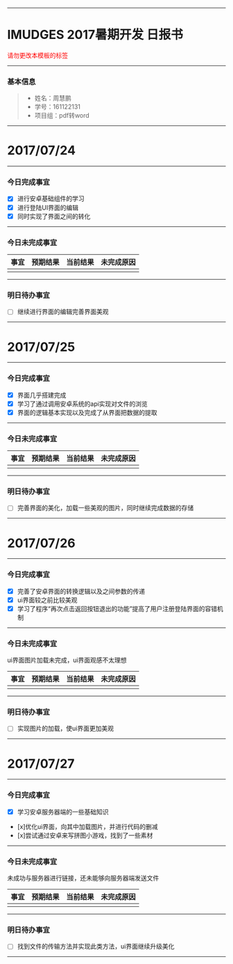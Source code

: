 -------
# IMUDGES 2017暑期开发 日报书
<span style="color:red">请勿更改本模板的标签</span>

-------


### 基本信息
> * 姓名：周慧鹏
> * 学号：161122131
> * 项目组：pdf转word

-------


# 2017/07/24

-------

### 今日完成事宜
- [x] 进行安卓基础组件的学习
- [x] 进行登陆UI界面的编辑
- [x]  同时实现了界面之间的转化

-----
### 今日未完成事宜


| 事宜     |预期结果| 当前结果  | 未完成原因   | 
| --------   | -----:  | -----:  | :----:  |
|    |   |   |   |


------
### 明日待办事宜
- [ ] 继续进行界面的编辑完善界面美观
-------
# 2017/07/25

-------

### 今日完成事宜
- [x] 界面几乎搭建完成
- [x] 学习了通过调用安卓系统的api实现对文件的浏览
- [x] 界面的逻辑基本实现以及完成了从界面把数据的提取

-----
### 今日未完成事宜


| 事宜     |预期结果| 当前结果  | 未完成原因   | 
| --------   | -----:  | -----:  | :----:  |
|    |   |   |   |


------
### 明日待办事宜
- [ ] 完善界面的美化，加载一些美观的图片，同时继续完成数据的存储
-------
# 2017/07/26

-------

### 今日完成事宜
- [x] 完善了安卓界面的转换逻辑以及之间参数的传递
- [x] ui界面较之前比较美观
- [x]  学习了程序“再次点击返回按钮退出的功能”提高了用户注册登陆界面的容错机制

-----
### 今日未完成事宜
ui界面图片加载未完成，ui界面观感不太理想

| 事宜     |预期结果| 当前结果  | 未完成原因   | 
| --------   | -----:  | -----:  | :----:  |
|    |   |   |   |


------
### 明日待办事宜
- [ ] 实现图片的加载，使ui界面更加美观
-------
# 2017/07/27

-------

### 今日完成事宜
- [x] 学习安卓服务器端的一些基础知识
- [x]优化ui界面，向其中加载图片，并进行代码的删减
- [x]尝试通过安卓来写拼图小游戏，找到了一些素材

-----
### 今日未完成事宜
未成功与服务器进行链接，还未能够向服务器端发送文件

| 事宜     |预期结果| 当前结果  | 未完成原因   | 
| --------   | -----:  | -----:  | :----:  |
|    |   |   |   |


------
### 明日待办事宜
- [ ] 找到文件的传输方法并实现此类方法，ui界面继续升级美化
-------
